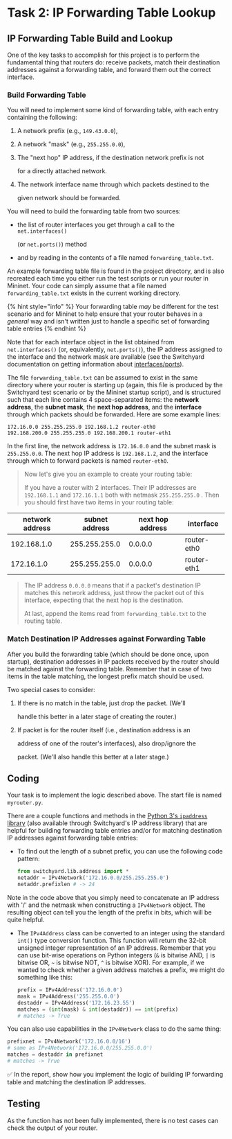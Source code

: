 # Task 2: IP Forwarding Table Lookup

## IP Forwarding Table Build and Lookup

One of the key tasks to accomplish for this project is to perform the fundamental thing that routers do: receive packets, match their destination addresses against a forwarding table, and forward them out the correct interface.

### Build Forwarding Table

You will need to implement some kind of forwarding table, with each entry containing the following:

1. A network prefix (e.g., `149.43.0.0`),
2. A network "mask" (e.g., `255.255.0.0`),
3.  The "next hop" IP address, if the destination network prefix is not

    for a directly attached network.
4.  The network interface name through which packets destined to the

    given network should be forwarded.

You will need to build the forwarding table from two sources:

*   the list of router interfaces you get through a call to the `net.interfaces()`

    (or `net.ports()`) method
* and by reading in the contents of a file named `forwarding_table.txt`.

An example forwarding table file is found in the project directory, and is also recreated each time you either run the test scripts or run your router in Mininet. Your code can simply assume that a file named `forwarding_table.txt` exists in the current working directory.

{% hint style="info" %}
Your forwarding table _may_ be different for the test scenario and for Mininet to help ensure that your router behaves in a _general_ way and isn't written just to handle a specific set of forwarding table entries
{% endhint %}

Note that for each interface object in the list obtained from `net.interfaces()` (or, equivalently, `net.ports()`), the IP address assigned to the interface and the network mask are available (see the Switchyard documentation on getting information about [interfaces/ports](https://pavinberg.gitee.io/switchyard/reference.html#interface-and-interfacetype-reference)).

The file `forwarding_table.txt` can be assumed to exist in the same directory where your router is starting up (again, this file is produced by the Switchyard test scenario or by the Mininet startup script), and is structured such that each line contains 4 space-separated items: the **network address**, the **subnet mask**, the **next hop address**, and the **interface** through which packets should be forwarded. Here are some example lines:

```
172.16.0.0 255.255.255.0 192.168.1.2 router-eth0
192.168.200.0 255.255.255.0 192.168.200.1 router-eth1
```

In the first line, the network address is `172.16.0.0` and the subnet mask is `255.255.0.0`. The next hop IP address is `192.168.1.2`, and the interface through which to forward packets is named `router-eth0`.

> Now let's give you an example to create your routing table:
>
> If you have a router with 2 interfaces. Their IP addresses are `192.168.1.1` and `172.16.1.1` both with netmask `255.255.255.0` . Then you should first have two items in your routing table:

| network address | subnet address | next hop address | interface   |
| --------------- | -------------- | ---------------- | ----------- |
| 192.168.1.0     | 255.255.255.0  | 0.0.0.0          | router-eth0 |
| 172.16.1.0      | 255.255.255.0  | 0.0.0.0          | router-eth1 |

> The IP address `0.0.0.0` means that if a packet's destination IP matches this network address, just throw the packet out of this interface, expecting that the next hop is the destination.
>
> At last, append the items read from `forwarding_table.txt` to the routing table.

### Match Destination IP Addresses against Forwarding Table

After you build the forwarding table (which should be done once, upon startup), destination addresses in IP packets received by the router should be matched against the forwarding table. Remember that in case of two items in the table matching, the longest prefix match should be used.

Two special cases to consider:

1.  If there is no match in the table, just drop the packet. (We'll

    handle this better in a later stage of creating the router.)
2.  If packet is for the router itself (i.e., destination address is an

    address of one of the router's interfaces), also drop/ignore the

    packet. (We'll also handle this better at a later stage.)

## Coding

Your task is to implement the logic described above. The start file is named `myrouter.py`.

There are a couple functions and methods in the [Python 3's `ipaddress` library](https://docs.python.org/3/library/ipaddress.html) (also available through Switchyard's IP address library) that are helpful for building forwarding table entries and/or for matching destination IP addresses against forwarding table entries:

*   To find out the length of a subnet prefix, you can use the following code pattern:

    ```python
    from switchyard.lib.address import *
    netaddr = IPv4Network('172.16.0.0/255.255.255.0')
    netaddr.prefixlen # -> 24
    ```

Note in the code above that you simply need to concatenate an IP address with '/' and the netmask when constructing a `IPv4Network` object. The resulting object can tell you the length of the prefix in bits, which will be quite helpful.

*   The `IPv4Address` class can be converted to an integer using the standard `int()` type conversion function. This function will return the 32-bit unsigned integer representation of an IP address. Remember that you can use bit-wise operations on Python integers (`&` is bitwise AND, `|` is bitwise OR, `~` is bitwise NOT, `^` is bitwise XOR). For example, if we wanted to check whether a given address matches a prefix, we might do something like this:

    ```python
    prefix = IPv4Address('172.16.0.0')
    mask = IPv4Address('255.255.0.0')
    destaddr = IPv4Address('172.16.23.55')
    matches = (int(mask) & int(destaddr)) == int(prefix)
    # matches -> True
    ```

You can also use capabilities in the `IPv4Network` class to do the same thing:

```python
prefixnet = IPv4Network('172.16.0.0/16')
# same as IPv4Network('172.16.0.0/255.255.0.0')
matches = destaddr in prefixnet
# matches -> True
```

✅ In the report, show how you implement the logic of building IP forwarding table and matching the destination IP addresses.

## Testing

As the function has not been fully implemented, there is no test cases can check the output of your router.
